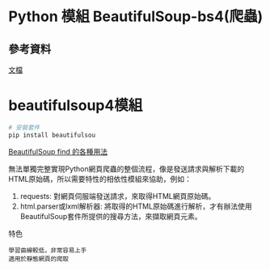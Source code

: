 # Python 模組 BeautifulSoup-bs4(爬蟲)

## 參考資料

[文檔](https://www.crummy.com/software/BeautifulSoup/bs4/doc/#)

# beautifulsoup4模組

```bash
# 安裝套件
pip install beautifulsou
```

[BeautifulSoup find 的各種用法](http://python-learnnotebook.blogspot.com/2018/01/beautifulsoup-instructions.html)


無法單獨完整實現Python網頁爬蟲的整個流程，像是發送請求與解析下載的HTML原始碼，所以需要特性的相依性模組來協助，例如：

1. requests:
    對網頁伺服端發送請求，來取得HTML網頁原始碼。
2. html.parser或lxml解析器:
    將取得的HTML原始碼進行解析，才有辦法使用BeautifulSoup套件所提供的搜尋方法，來擷取網頁元素。

特色

    學習曲線較低，非常容易上手
    適用於靜態網頁的爬取
